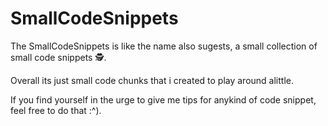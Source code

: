 # SmallCodeSnippets

The SmallCodeSnippets is like the name also sugests, a small collection of small code snippets 🕵️.

Overall its just small code chunks that i created to play around alittle.

If you find yourself in the urge to give me tips for anykind of code snippet, feel free to do that :^).
